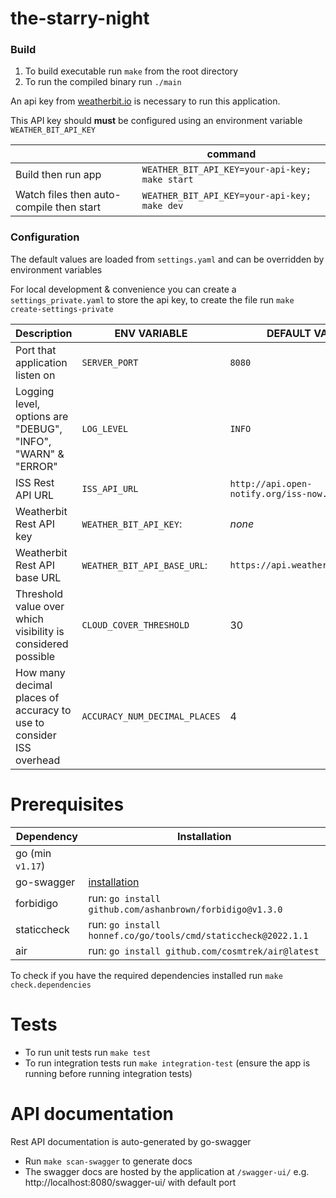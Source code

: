 # the-starry-night

### Build

1. To build executable run `make` from the root directory
1. To run the compiled binary run `./main`

An api key from [weatherbit.io](https://www.weatherbit.io/api) is necessary to run this application.

This API key should **must** be configured using an environment variable `WEATHER_BIT_API_KEY`

|                                          | command                                        |
| ---------------------------------------- | ---------------------------------------------- |
| Build then run app                       | `WEATHER_BIT_API_KEY=your-api-key; make start` |
| Watch files then auto-compile then start | `WEATHER_BIT_API_KEY=your-api-key; make dev`   |

### Configuration

The default values are loaded from `settings.yaml` and can be overridden by environment variables

For local development & convenience you can create a `settings_private.yaml` to store the api key,
to create the file run `make create-settings-private`

| Description                                                         | ENV VARIABLE                  | DEFAULT VALUE                             | Required |
| ------------------------------------------------------------------- | ----------------------------- | ----------------------------------------- | -------- |
| Port that application listen on                                     | `SERVER_PORT`                 | `8080`                                    |          |
| Logging level, options are "DEBUG", "INFO", "WARN" & "ERROR"        | `LOG_LEVEL`                   | `INFO`                                    |          |
| ISS Rest API URL                                                    | `ISS_API_URL`                 | `http://api.open-notify.org/iss-now.json` |          |
| Weatherbit Rest API key                                             | `WEATHER_BIT_API_KEY`:        | _none_                                    | yes      |
| Weatherbit Rest API base URL                                        | `WEATHER_BIT_API_BASE_URL`:   | `https://api.weatherbit.io/v2.0`          |          |
| Threshold value over which visibility is considered possible        | `CLOUD_COVER_THRESHOLD`       | 30                                        |          |
| How many decimal places of accuracy to use to consider ISS overhead | `ACCURACY_NUM_DECIMAL_PLACES` | 4                                         |          |

# Prerequisites

| Dependency       | Installation                                                  |
| ---------------- | ------------------------------------------------------------- |
| go (min `v1.17`) |                                                               |
| go-swagger       | [installation](https://goswagger.io/install.html)             |
| forbidigo        | run: `go install github.com/ashanbrown/forbidigo@v1.3.0`      |
| staticcheck      | run: `go install honnef.co/go/tools/cmd/staticcheck@2022.1.1` |
| air              | run: `go install github.com/cosmtrek/air@latest`              |

To check if you have the required dependencies installed run `make check.dependencies`

# Tests

- To run unit tests run `make test`
- To run integration tests run `make integration-test` (ensure the app is running before running integration tests)

# API documentation

Rest API documentation is auto-generated by go-swagger

- Run `make scan-swagger` to generate docs
- The swagger docs are hosted by the application at `/swagger-ui/` e.g. http://localhost:8080/swagger-ui/ with default port
